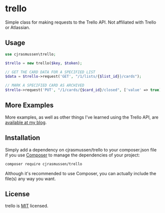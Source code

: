 # trello

Simple class for making requests to the Trello API.  Not affiliated with Trello or Atlassian.


## Usage

```php
use cjrasmussen\trello;

$trello = new trello($key, $token);

// GET THE CARD DATA FOR A SPECIFIED LIST
$data = $trello->request('GET', "/1/lists/{$list_id}}/cards");

// MARK A SPECIFIED CARD AS ARCHIVED
$trello->request('PUT', "/1/cards/{$card_id}/closed", ['value' => true]);
```

## More Examples

More examples, as well as other things I've learned using the Trello API, are [available at my blog](https://blog.cjr.dev/tag/trello-automation/).

## Installation

Simply add a dependency on cjrasmussen/trello to your composer.json file if you use [Composer](https://getcomposer.org/) to manage the dependencies of your project:

```sh
composer require cjrasmussen/trello
```

Although it's recommended to use Composer, you can actually include the file(s) any way you want.


## License

trello is [MIT](http://opensource.org/licenses/MIT) licensed.